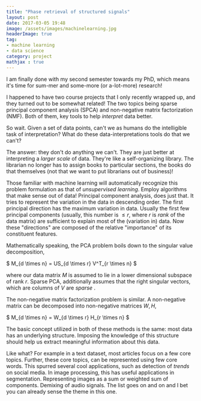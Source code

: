 ```yaml
---
title: "Phase retrieval of structured signals"
layout: post
date: 2017-03-05 19:48
image: /assets/images/machinelearning.jpg
headerImage: true
tag:
- machine learning
- data science
category: project
mathjax : true
---
```


I am finally done with my second semester towards my PhD, which means it's time for sum-mer and some-more (or a-lot-more) research!

I happened to have two course projects that I only recently wrapped up, and they turned out to be somewhat related! The two topics being sparse principal component analysis (SPCA) and non-negative matrix factorization (NMF). Both of them, key tools to help _interpret_ data better.

So wait. Given a set of data points, can't we as humans do the intelligible task of interpretation? What do these data-interpretations tools do that we can't?

The answer: they don't do anything we can't. They are just better at interpreting a _larger scale_ of data. They're like a self-organizing library. The librarian no longer has to assign books to particular sections, the books do that themselves (not that we want to put librarians out of business)!

Those familiar with machine learning will automatically recognize this problem formulation as that of _unsupervised learning_. Employ algorithms that make sense out of data! Principal component analysis, does just that. It tries to represent the variation in the data in descending order. The first principal direction has the maximum variation in data. Usually the first few principal components (usually, this number is $\leq r$, where $r$ is _rank_ of the data matrix) are sufficient to explain most of the (variation in) data. Now these "directions" are composed of the relative "importance" of its constituent features.

Mathematically speaking, the PCA problem boils down to the singular value decomposition,

$ M_{d \times n} = US_{d \times r} V^T_{r \times n} $

where our data matrix $M$ is assumed to lie in a lower dimensional subspace of rank $r$. Sparse PCA, additionally assumes that the right singular vectors, which are columns of $V$ are _sparse_ .

The non-negative matrix factorization problem is similar. A non-negative matrix can be decomposed into non-negative matrices $W,H$,

$ M_{d \times n} = W_{d \times r} H_{r \times n} $

The basic concept utilized in both of these methods is the same: most data has an underlying structure. Imposing the knowledge of this structure should help us extract meaningful information about this data.

Like what? For example in a text dataset, most articles focus on a few core topics. Further, these core topics, can be represented using few core words. This spurred several cool applications, such as detection of _trends_ on social media. In image processing, this has useful applications in segmentation. Representing images as a sum or weighted sum of components. Demixing of audio signals. The list goes on and on and I bet you can already sense the theme in this one.
